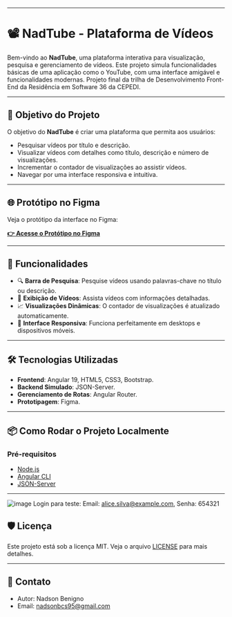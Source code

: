 
---
# 📽️ **NadTube - Plataforma de Vídeos**

Bem-vindo ao **NadTube**, uma plataforma interativa para visualização, pesquisa e gerenciamento de vídeos. Este projeto simula funcionalidades básicas de uma aplicação como o YouTube, com uma interface amigável e funcionalidades modernas.
Projeto final da trilha de Desenvolvimento Front-End da Residência em Software 36 da CEPEDI.

---

## 🎯 **Objetivo do Projeto**

O objetivo do **NadTube** é criar uma plataforma que permita aos usuários:

- Pesquisar vídeos por título e descrição.
- Visualizar vídeos com detalhes como título, descrição e número de visualizações.
- Incrementar o contador de visualizações ao assistir vídeos.
- Navegar por uma interface responsiva e intuitiva.

---

## 🌐 **Protótipo no Figma**

Veja o protótipo da interface no Figma:

[**👉 Acesse o Protótipo no Figma**](https://www.figma.com/design/yDVz8NaNRvZcrCBKaGOdbc/Untitled?node-id=0-1&m=dev&t=EDeMbsrFqaNiv9QY-1)

---

## 🚀 **Funcionalidades**

- 🔍 **Barra de Pesquisa**: Pesquise vídeos usando palavras-chave no título ou descrição.
- 🎥 **Exibição de Vídeos**: Assista vídeos com informações detalhadas.
- 📈 **Visualizações Dinâmicas**: O contador de visualizações é atualizado automaticamente.
- 📱 **Interface Responsiva**: Funciona perfeitamente em desktops e dispositivos móveis.

---

## 🛠️ **Tecnologias Utilizadas**

- **Frontend**: Angular 19, HTML5, CSS3, Bootstrap.
- **Backend Simulado**: JSON-Server.
- **Gerenciamento de Rotas**: Angular Router.
- **Prototipagem**: Figma.

---

## 📦 **Como Rodar o Projeto Localmente**

### Pré-requisitos
- [Node.js](https://nodejs.org/)
- [Angular CLI](https://angular.io/cli)
- [JSON-Server](https://github.com/typicode/json-server)
---

![image](https://github.com/user-attachments/assets/f5d812e4-2141-4059-bacf-4f264442b6ac)
Login para teste:
Email: alice.silva@example.com, 
Senha: 654321




## 🛡️ **Licença**

Este projeto está sob a licença MIT. Veja o arquivo [LICENSE](LICENSE) para mais detalhes.

---

## 📧 **Contato**

- Autor: Nadson Benigno
- Email: nadsonbcs95@gmail.com

